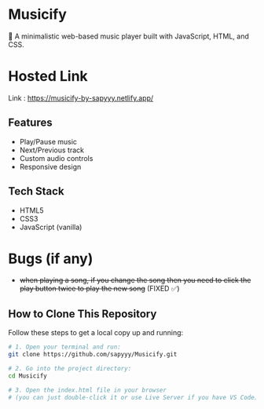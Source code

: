 # Musicify

🎵 A minimalistic web-based music player built with JavaScript, HTML, and CSS.

# Hosted Link

Link : https://musicify-by-sapyyy.netlify.app/

## Features

- Play/Pause music
- Next/Previous track
- Custom audio controls
- Responsive design

## Tech Stack

- HTML5
- CSS3
- JavaScript (vanilla)

# Bugs (if any)

- ~~when playing a song, if you change the song then you need to click the play button twice to play the new song~~ (FIXED ✅)

## How to Clone This Repository

Follow these steps to get a local copy up and running:

```bash
# 1. Open your terminal and run:
git clone https://github.com/sapyyy/Musicify.git

# 2. Go into the project directory:
cd Musicify

# 3. Open the index.html file in your browser
# (you can just double-click it or use Live Server if you have VS Code)
```
